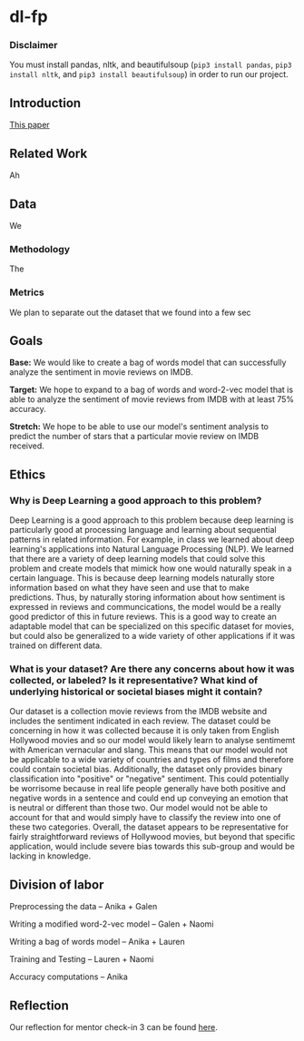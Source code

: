 # dl-fp

### Disclaimer

You must install pandas, nltk, and beautifulsoup (`pip3 install pandas`, `pip3 install nltk`, and `pip3 install beautifulsoup`) in order to run our project.

## Introduction

[This paper](https://cs224d.stanford.edu/reports/PouransariHadi.pdf) 


## Related Work
Ah

## Data

We


### Methodology
The 

### Metrics
We plan to separate out the dataset that we found into a few sec

## Goals
**Base:** We would like to create a bag of words model that can successfully analyze the sentiment in movie reviews on IMDB.

**Target:** We hope to expand to a bag of words and word-2-vec model that is able to analyze the sentiment of movie reviews from IMDB with at least 75% accuracy.

**Stretch:** We hope to be able to use our model's sentiment analysis to predict the number of stars that a particular movie review on IMDB received.

## Ethics

### Why is Deep Learning a good approach to this problem?
Deep Learning is a good approach to this problem because deep learning is particularly good at processing language and learning about sequential patterns in related information. For example, in class we learned about deep learning's applications into Natural Language Processing (NLP). We learned that there are a variety of deep learning models that could solve this problem and create models that mimick how one would naturally speak in a certain language. This is because deep learning models naturally store information based on what they have seen and use that to make predictions. Thus, by naturally storing information about how sentiment is expressed in reviews and communcications, the model would be a really good predictor of this in future reviews. This is a good way to create an adaptable model that can be specialized on this specific dataset for movies, but could also be generalized to a wide variety of other applications if it was trained on different data. 

### What is your dataset? Are there any concerns about how it was collected, or labeled? Is it representative? What kind of underlying historical or societal biases might it contain?
Our dataset is a collection movie reviews from the IMDB website and includes the sentiment indicated in each review. The dataset could be concerning in how it was collected because it is only taken from English Hollywood movies and so our model would likely learn to analyse sentimemt with American vernacular and slang. This means that our model would not be applicable to a wide variety of countries and types of films and therefore could contain societal bias. Additionally, the dataset only provides binary classification into "positive" or "negative" sentiment. This could potentially be worrisome because in real life people generally have both positive and negative words in a sentence and could end up conveying an emotion that is neutral or different than those two. Our model would not be able to account for that and would simply have to classify the review into one of these two categories. Overall, the dataset appears to be representative for fairly straightforward reviews of Hollywood movies, but beyond that specific application, would include severe bias towards this sub-group and would be lacking in knowledge. 


## Division of labor

Preprocessing the data – Anika + Galen

Writing a modified word-2-vec model – Galen + Naomi

Writing a bag of words model – Anika + Lauren

Training and Testing – Lauren + Naomi

Accuracy computations – Anika

## Reflection
Our reflection for mentor check-in 3 can be found [here](https://docs.google.com/document/d/100yG-2A6vtRPgLJNLJhYUCCDILl56G8BkJxYx0_JI_0/edit?usp=sharing).